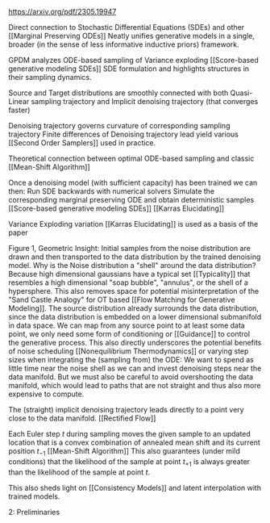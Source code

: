 https://arxiv.org/pdf/2305.19947

Direct connection to Stochastic Differential Equations (SDEs) and other [[Marginal Preserving ODEs]]
Neatly unifies generative models in a single, broader (in the sense of less informative inductive priors) framework.

GPDM analyzes ODE-based sampling of Variance exploding [[Score-based generative modeling SDEs]] SDE formulation and highlights structures in their sampling dynamics.

Source and Target distributions are smoothly connected with both
	Quasi-Linear sampling trajectory and
	Implicit denoising trajectory (that converges faster)

Denoising trajectory governs curvature of corresponding sampling trajectory 
Finite differences of Denoising trajectory lead yield various [[Second Order Samplers]] used in practice.

Theoretical connection between optimal ODE-based sampling and classic [[Mean-Shift Algorithm]]

Once a denoising model (with sufficient capacity) has been trained we can then:
	Run SDE backwards with numerical solvers
	Simulate the corresponding marginal preserving ODE and obtain deterministic samples [[Score-based generative modeling SDEs]] [[Karras Elucidating]]

Variance Exploding variation [[Karras Elucidating]] is used as a basis of the paper

Figure 1, Geometric Insight: 
	Initial samples from the noise distribution are drawn and then transported to the data distribution by the trained denoising model. Why is the Noise distribution a "shell" around the data distribution? Because high dimensional gaussians have a typical set [[Typicality]] that resembles a high dimensional "soap bubble", "annulus", or the shell of a hypersphere. 
	This also removes space for potential misinterpretation of the "Sand Castle Analogy" for OT based [[Flow Matching for Generative Modeling]]. The source distribution already surrounds the data distribution, since the data distribution is embedded on a lower dimensional submanifold in data space. We can map from any source point to at least some data point, we only need some form of conditioning or [[Guidance]] to control the generative process.
	This also directly underscores the potential benefits of noise scheduling [[Nonequilibrium Thermodynamics]] or varying step sizes when integrating the (sampling from) the ODE: 
	We want to spend as little time near the noise shell as we can and invest denoising steps near the data manifold. But we must also be careful to avoid overshooting the data manifold, which would lead to paths that are not straight and thus also more expensive to compute.

The (straight) implicit denoising trajectory leads directly to a point very close to the data manifold. [[Rectified Flow]]

Each Euler step $t$ during sampling moves the given sample to an updated location that is a convex combination of annealed mean shift and its current position $t_{-1}$ [[Mean-Shift Algorithm]]
This also guarantees (under mild conditions) that the likelihood of the sample at point $t_{+1}$ is always greater than the likelihood of the sample at point $t$.

This also sheds light on [[Consistency Models]] and latent interpolation with trained models.

2: Preliminaries
	